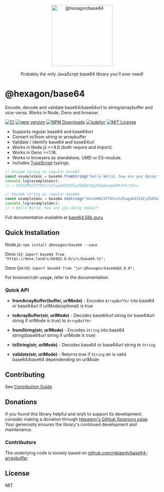 <p align="center">
  <img src="https://cdn.jsdelivr.net/gh/hexagon/base64@main/docs/base64.png" alt="@hexagon/base64" width="200" height="200"><br>
  <br>Probably the only JavaScript base64 library you'll ever need!<br>
</p>

# @hexagon/base64

Encode, decode and validate base64/base64url to string/arraybuffer and vice-versa. Works in Node, Deno and browser.

[![CI](https://github.com/Hexagon/base64/actions/workflows/test.yml/badge.svg)](https://github.com/Hexagon/base64/actions/workflows/test.yml) 
[![npm version](https://badge.fury.io/js/@hexagon%2Fbase64.svg)](https://badge.fury.io/js/@hexagon%2Fbase64) [![NPM Downloads](https://img.shields.io/npm/dm/@hexagon/base64.svg)](https://www.npmjs.org/package/@hexagon/base64) [![jsdelivr](https://data.jsdelivr.com/v1/package/npm/@hexagon/base64/badge?style=rounded)](https://www.jsdelivr.com/package/npm/@hexagon/base64) 
[![MIT License](https://img.shields.io/badge/license-MIT-blue.svg)](https://github.com/Hexagon/base64/blob/master/LICENSE) 

*   Supports regular base64 and base64url
*   Convert to/from string or arraybuffer
*   Validate / identify base64 and base64url
*   Works in Node.js >=4.0 (both require and import).
*   Works in Deno >=1.16.
*   Works in browsers as standalone, UMD or ES-module.
*   Includes [TypeScript](https://www.typescriptlang.org/) typings.


```javascript
// Encode string as regular base64
const example1enc = base64.fromString("Hellö Wörld, how are you doing today?!");
console.log(example1enc);
// > SGVsbMO2IFfDtnJsZCwgaG93IGFyZSB5b3UgZG9pbmcgdG9kYXk/IQ==

// Decode string as regular base64
const example1dec = base64.toString("SGVsbMO2IFfDtnJsZCwgaG93IGFyZSB5b3UgZG9pbmcgdG9kYXk/IQ==");
console.log(example1dec);
// > Hellö Wörld, how are you doing today?!
```

Full documentation available at [base64.56k.guru](https://base64.56k.guru)

## Quick Installation

Node.js: `npm install @hexagon/base64 --save`

Deno (x): `import base64 from "https://deno.land/x/b64@2.0.0/src/base64.ts";`

Deno (jsr.io): `import base64 from "jsr:@hexagon/base64@2.0.0";`

For browser/cdn usage, refer to the documentation.

### Quick API

 - __fromArrayBuffer(buffer, urlMode)__ - Encodes `ArrayBuffer` into base64 or base64url if urlMode(optional) is true
 - __toArrayBuffer(str, urlMode)__ - Decodes base64url string (or base64url string if urlMode is true) to `ArrayBuffer`

 - __fromString(str, urlMode)__ - Encodes `String` into base64 string(base64url string if urlMode is true)
 - __toString(str, urlMode)__ - Decodes base64 or base64url string to `String`

- __validate(str, urlMode)__ - Returns true if `String` str is valid base64/base64 dependending on urlMode

## Contributing

See [Contribution Guide](https://base64.56k.guru/contributing.html)

## Donations

If you found this library helpful and wish to support its development, consider making a donation through [Hexagon's GitHub Sponsors page](https://github.com/sponsors/hexagon). Your generosity ensures the library's continued development and maintenance.

### Contributors

The underlying code is loosely based on [github.com/niklasvh/base64-arraybuffer](https://github.com/niklasvh/base64-arraybuffer)

## License

MIT
